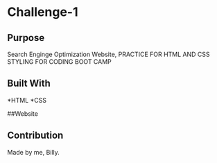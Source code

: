 # Challenge-1

## Purpose
Search Enginge Optimization Website, PRACTICE FOR HTML AND CSS STYLING FOR CODING BOOT CAMP

## Built With
*HTML
*CSS

##Website


## Contribution
Made by me, Billy.
